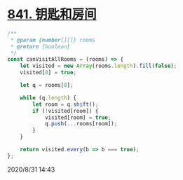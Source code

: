 # [841. 钥匙和房间](https://leetcode-cn.com/problems/keys-and-rooms/)

```javascript
/**
 * @param {number[][]} rooms
 * @return {boolean}
 */
const canVisitAllRooms = (rooms) => {
    let visited = new Array(rooms.length).fill(false);
    visited[0] = true;

    let q = rooms[0];

    while (q.length) {
        let room = q.shift();
        if (!visited[room]) {
            visited[room] = true;
            q.push(...rooms[room]);
        }
    }

    return visited.every(b => b === true);
};
```

2020/8/31 14:43